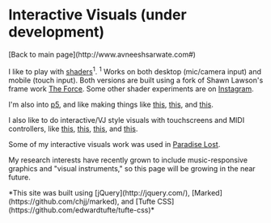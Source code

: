 <b>Interactive Visuals (under development)</b>
===============
<div>[Back to main page](http://www.avneeshsarwate.com#)</div>

I like to play with [shaders](https://avneeshsarwate.github.io/)<sup>1</sup>. 
<span class="marginnote">
<sup>1</sup> Works on both desktop (mic/camera input) and mobile (touch input). Both versions are built using a fork of Shawn Lawson's frame work [The Force](https://github.com/avneeshsarwate/The_Force/tree/master). Some other shader experiments are on [Instagram](https://www.instagram.com/avneeshsarwate/).
</span>

I'm also into [p5](https://p5js.org/), and like making things like [this](https://avneeshsarwate.github.io/p5Experiments/?optical), [this](https://avneeshsarwate.github.io/p5Experiments/?bodygrav), and [this](https://avneeshsarwate.github.io/p5Experiments/?hulldraw).

I also like to do interactive/VJ style visuals with touchscreens and MIDI controllers, like [this](https://www.instagram.com/p/BVnhsVkHLzc/), [this](https://youtu.be/mZgzgJ57O3E?t=40m32s), [this](https://www.youtube.com/watch?v=mZgzgJ57O3E&feature=youtu.be&t=49m31s), and [this](https://www.dropbox.com/s/q0jvuotvyzucf0x/2018-03-27%2013.52.52.mov?dl=0).

Some of my interactive visuals work was used in [Paradise Lost](/paradiselost#).

My research interests have recently grown to include music-responsive graphics and "visual instruments," so this page will be growing in the near future. 

<footer>*This site was built using  [jQuery](http://jquery.com/), [Marked](https://github.com/chjj/marked), and [Tufte CSS](https://github.com/edwardtufte/tufte-css)*</footer>